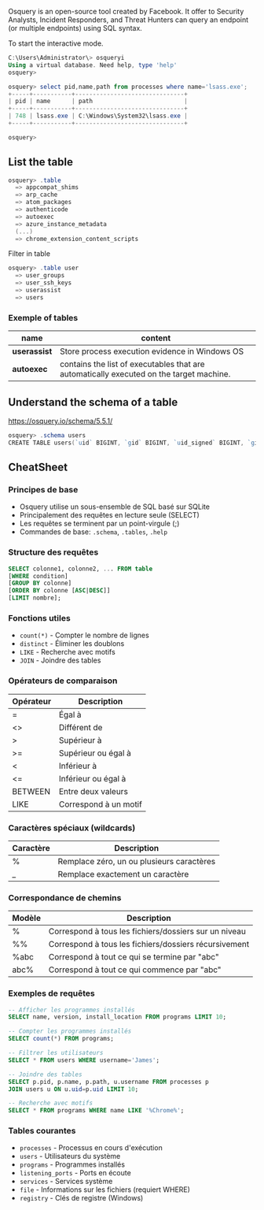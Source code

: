 Osquery is an open-source tool created by Facebook. It offer to Security Analysts, Incident Responders, and Threat Hunters can query an endpoint (or multiple endpoints) using SQL syntax.

To start the interactive mode.
```powershell
C:\Users\Administrator\> osqueryi
Using a virtual database. Need help, type 'help' 
osquery>
```

```powershell
osquery> select pid,name,path from processes where name='lsass.exe';
+-----+-----------+-------------------------------+
| pid | name      | path                          |
+-----+-----------+-------------------------------+
| 748 | lsass.exe | C:\Windows\System32\lsass.exe |
+-----+-----------+-------------------------------+

osquery>
```
## List the table
```powershell
osquery> .table
  => appcompat_shims
  => arp_cache
  => atom_packages
  => authenticode
  => autoexec
  => azure_instance_metadata
  (...)
  => chrome_extension_content_scripts
```
Filter in table
```powershell
osquery> .table user
  => user_groups
  => user_ssh_keys
  => userassist
  => users
```
### Exemple of tables
| name           | content                                                                                 |
| -------------- | --------------------------------------------------------------------------------------- |
| **userassist** | Store process execution evidence in Windows OS                                          |
| **autoexec**   | contains the list of executables that are automatically executed on the target machine. |
## Understand the schema of a table
https://osquery.io/schema/5.5.1/

```powershell
osquery> .schema users
CREATE TABLE users(`uid` BIGINT, `gid` BIGINT, `uid_signed` BIGINT, `gid_signed` BIGINT, `username` TEXT, `description` TEXT, `directory` TEXT, `shell` TEXT, `uuid` TEXT, `type` TEXT, `is_hidden` INTEGER HIDDEN, `pid_with_namespace` INTEGER HIDDEN, PRIMARY KEY (`uid`, `username`, `uuid`, `pid_with_namespace`)) WITHOUT ROWID;

```
## CheatSheet
### Principes de base
- Osquery utilise un sous-ensemble de SQL basé sur SQLite
- Principalement des requêtes en lecture seule (SELECT)
- Les requêtes se terminent par un point-virgule (;)
- Commandes de base: `.schema`, `.tables`, `.help`
### Structure des requêtes

```sql
SELECT colonne1, colonne2, ... FROM table 
[WHERE condition] 
[GROUP BY colonne] 
[ORDER BY colonne [ASC|DESC]] 
[LIMIT nombre];
```
### Fonctions utiles

- `count(*)` - Compter le nombre de lignes
- `distinct` - Éliminer les doublons
- `LIKE` - Recherche avec motifs
- `JOIN` - Joindre des tables
### Opérateurs de comparaison

| Opérateur | Description           |
| --------- | --------------------- |
| =         | Égal à                |
| <>        | Différent de          |
| >         | Supérieur à           |
| >=        | Supérieur ou égal à   |
| <         | Inférieur à           |
| <=        | Inférieur ou égal à   |
| BETWEEN   | Entre deux valeurs    |
| LIKE      | Correspond à un motif |
### Caractères spéciaux (wildcards)

| Caractère | Description                               |
| --------- | ----------------------------------------- |
| %         | Remplace zéro, un ou plusieurs caractères |
| _         | Remplace exactement un caractère          |
### Correspondance de chemins

| Modèle | Description                                           |
| ------ | ----------------------------------------------------- |
| %      | Correspond à tous les fichiers/dossiers sur un niveau |
| %%     | Correspond à tous les fichiers/dossiers récursivement |
| %abc   | Correspond à tout ce qui se termine par "abc"         |
| abc%   | Correspond à tout ce qui commence par "abc"           |
### Exemples de requêtes

```sql
-- Afficher les programmes installés
SELECT name, version, install_location FROM programs LIMIT 10;

-- Compter les programmes installés
SELECT count(*) FROM programs;

-- Filtrer les utilisateurs
SELECT * FROM users WHERE username='James';

-- Joindre des tables
SELECT p.pid, p.name, p.path, u.username FROM processes p 
JOIN users u ON u.uid=p.uid LIMIT 10;

-- Recherche avec motifs
SELECT * FROM programs WHERE name LIKE '%Chrome%';
```
### Tables courantes

- `processes` - Processus en cours d'exécution
- `users` - Utilisateurs du système
- `programs` - Programmes installés
- `listening_ports` - Ports en écoute
- `services` - Services système
- `file` - Informations sur les fichiers (requiert WHERE)
- `registry` - Clés de registre (Windows)
